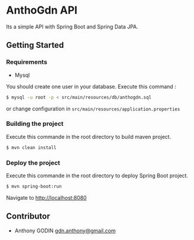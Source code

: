 # AnthoGdn API
Its a simple API with Spring Boot and Spring Data JPA. 
## Getting Started
### Requirements
* Mysql

You should create one user in your database. Execute this command : 
```sh
$ mysql -u root -p < src/main/resources/db/anthogdn.sql
```
or change configuration in `src/main/resources/application.properties` 
### Building the project
Execute this commande in the root directory to build maven project.
```sh
$ mvn clean install
```
### Deploy the project
Execute this commande in the root directory to deploy Spring Boot project.
```sh
$ mvn spring-boot:run
```
Navigate to [http://localhost:8080](http://localhost:8080)

## Contributor
* Anthony GODIN <gdn.anthony@gmail.com>